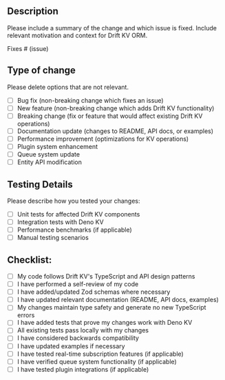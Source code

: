 ## Description

Please include a summary of the change and which issue is fixed. Include relevant motivation and context for Drift KV ORM.

Fixes # (issue)

## Type of change

Please delete options that are not relevant.

- [ ] Bug fix (non-breaking change which fixes an issue)
- [ ] New feature (non-breaking change which adds Drift KV functionality)
- [ ] Breaking change (fix or feature that would affect existing Drift KV operations)
- [ ] Documentation update (changes to README, API docs, or examples)
- [ ] Performance improvement (optimizations for KV operations)
- [ ] Plugin system enhancement
- [ ] Queue system update
- [ ] Entity API modification

## Testing Details

Please describe how you tested your changes:

- [ ] Unit tests for affected Drift KV components
- [ ] Integration tests with Deno KV
- [ ] Performance benchmarks (if applicable)
- [ ] Manual testing scenarios

## Checklist:

- [ ] My code follows Drift KV's TypeScript and API design patterns
- [ ] I have performed a self-review of my code
- [ ] I have added/updated Zod schemas where necessary
- [ ] I have updated relevant documentation (README, API docs, examples)
- [ ] My changes maintain type safety and generate no new TypeScript errors
- [ ] I have added tests that prove my changes work with Deno KV
- [ ] All existing tests pass locally with my changes
- [ ] I have considered backwards compatibility
- [ ] I have updated examples if necessary
- [ ] I have tested real-time subscription features (if applicable)
- [ ] I have verified queue system functionality (if applicable)
- [ ] I have tested plugin integrations (if applicable)
